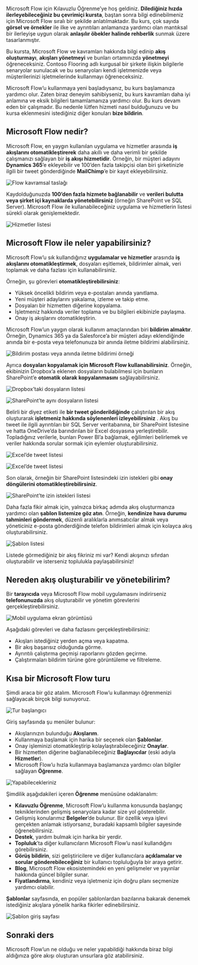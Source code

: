 Microsoft Flow için Kılavuzlu Öğrenme’ye hoş geldiniz. **Dilediğiniz hızda ilerleyebileceğiniz bu çevrimiçi kursta**, baştan sonra bilgi edinebilmeniz için Microsoft Flow sıralı bir şekilde anlatılmaktadır. Bu kurs, çok sayıda **görsel ve örnekler** ile ilke ve ayrıntıları anlamanıza yardımcı olan mantıksal bir ilerleyişe uygun olarak **anlaşılır öbekler halinde rehberlik** sunmak üzere tasarlanmıştır.

Bu kursta, Microsoft Flow ve kavramları hakkında bilgi edinip **akış oluşturmayı**, **akışları yönetmeyi** ve bunları ortamınızda **yönetmeyi** öğreneceksiniz. Contoso Flooring adlı kurgusal bir şirkete ilişkin bilgilerle senaryolar sunulacak ve bu senaryoları kendi işletmenizde veya müşterilerinizi işletmelerinde kullanmayı öğreneceksiniz.

Microsoft Flow’u kullanmaya yeni başladıysanız, bu kurs başlamanıza yardımcı olur. Zaten biraz deneyim sahibiyseniz, bu kurs kavramları daha iyi anlamına ve eksik bilgileri tamamlamanıza yardımcı olur. Bu kurs devam eden bir çalışmadır. Bu nedenle lütfen hizmeti nasıl bulduğunuzu ve bu kursa eklenmesini istediğiniz diğer konuları **bize bildirin**.

## <a name="what-is-microsoft-flow"></a>Microsoft Flow nedir?
Microsoft Flow, en yaygın kullanılan uygulama ve hizmetler arasında **iş akışlarını otomatikleştirerek** daha akıllı ve daha verimli bir şekilde çalışmanızı sağlayan bir **iş akışı hizmetidir**. Örneğin, bir müşteri adayını **Dynamics 365**’e ekleyebilir ve 100’den fazla takipçisi olan biri şirketinizle ilgili bir tweet gönderdiğinde **MailChimp**’e bir kayıt ekleyebilirsiniz.

![Flow kavramsal taslağı](./media/learning-introduce-flow/conceptual.png)

Kaydolduğunuzda **100’den fazla hizmete bağlanabilir** ve **verileri bulutta veya şirket içi kaynaklarda yönetebilirsiniz** (örneğin SharePoint ve SQL Server). Microsoft Flow ile kullanabileceğiniz uygulama ve hizmetlerin listesi sürekli olarak genişlemektedir.

![Hizmetler listesi](./media/learning-introduce-flow/services.png)

## <a name="what-can-you-do-with-microsoft-flow"></a>Microsoft Flow ile neler yapabilirsiniz?
Microsoft Flow’u sık kullandığınız **uygulamalar ve hizmetler** arasında **iş akışlarını otomatikleştirmek**, dosyaları eşitlemek, bildirimler almak, veri toplamak ve daha fazlası için kullanabilirsiniz. 

Örneğin, şu görevleri **otomatikleştirebilirsiniz**:

* Yüksek öncelikli bildirim veya e-postaları anında yanıtlama.
* Yeni müşteri adaylarını yakalama, izleme ve takip etme.
* Dosyaları bir hizmetten diğerine kopyalama.
* İşletmeniz hakkında veriler toplama ve bu bilgileri ekibinizle paylaşma.
* Onay iş akışlarını otomatikleştirin.

Microsoft Flow’un yaygın olarak kullanım amaçlarından biri **bildirim almaktır**. Örneğin, Dynamics 365 ya da Salesforce’a bir müşteri adayı eklendiğinde anında bir e-posta veya telefonunuza bir anında iletme bildirimi alabilirsiniz.

![Bildirim postası veya anında iletme bildirimi örneği](./media/learning-introduce-flow/sales-lead.png)

Ayrıca **dosyaları kopyalamak için Microsoft Flow kullanabilirsiniz**. Örneğin, ekibinizin Dropbox’a eklenen dosyaların bulabilmesi için bunların SharePoint’e **otomatik olarak kopyalanmasını** sağlayabilirsiniz.

![Dropbox’taki dosyaların listesi](./media/learning-introduce-flow/dropbox-files.png) 

![SharePoint’te aynı dosyaların listesi](./media/learning-introduce-flow/sharepoint-files.png) 

Belirli bir diyez etiketi ile **bir tweet gönderildiğinde** çalıştırılan bir akış oluşturarak **işletmeniz hakkında söylenenleri izleyebilirsiniz** . Akış bu tweet ile ilgili ayrıntıları bir SQL Server veritabanına, bir SharePoint listesine ve hatta OneDrive’da barındırılan bir Excel dosyasına yerleştirebilir. Topladığınız verilerle, bunları Power BI’a bağlamak, eğilimleri belirlemek ve veriler hakkında sorular sormak için eylemler oluşturabilirsiniz.

![Excel’de tweet listesi](./media/learning-introduce-flow/tweets-to-excel.png)

![Excel’de tweet listesi](./media/learning-introduce-flow/excel-tweets.png)

Son olarak, örneğin bir SharePoint listesindeki izin istekleri gibi **onay döngülerini otomatikleştirebilirsiniz**.

![SharePoint’te izin istekleri listesi](./media/learning-introduce-flow/vacation-requests.png)

Daha fazla fikir almak için, yalnızca birkaç adımda akış oluşturmanıza yardımcı olan **şablon listemize göz atın**. Örneğin, **kendinize hava durumu tahminleri göndermek**, düzenli aralıklarla anımsatıcılar almak veya yöneticiniz e-posta gönderdiğinde telefon bildirimleri almak için kolayca akış oluşturabilirsiniz.

![Şablon listesi](./media/learning-introduce-flow/templates-you-might-use.png)

Listede görmediğiniz bir akış fikriniz mi var? Kendi akışınızı sıfırdan oluşturabilir ve isterseniz toplulukla paylaşabilirsiniz!

## <a name="where-can-i-create-and-administer-a-flow"></a>Nereden akış oluşturabilir ve yönetebilirim?
Bir **tarayıcıda** veya Microsoft Flow mobil uygulamasını indirirseniz **telefonunuzda** akış oluşturabilir ve yönetim görevlerini gerçekleştirebilirsiniz.

![Mobil uygulama ekran görüntüsü](./media/learning-introduce-flow/screen-mobile-app.png)  

Aşağıdaki görevleri ve daha fazlasını gerçekleştirebilirsiniz:

* Akışları istediğiniz yerden açma veya kapatma.
* Bir akış başarısız olduğunda görme.
* Ayrıntılı çalıştırma geçmişi raporlarını gözden geçirme.
* Çalıştırmaları bildirim türüne göre görüntüleme ve filtreleme.

## <a name="a-brief-tour-of-microsoft-flow"></a>Kısa bir Microsoft Flow turu
Şimdi araca bir göz atalım. Microsoft Flow’u kullanmayı öğrenmenizi sağlayacak birçok bilgi sunuyoruz.

![Tur başlangıcı](./media/learning-introduce-flow/start-of-tour.png)

Giriş sayfasında şu menüler bulunur:

* Akışlarınızın bulunduğu **Akışlarım**.
* Kullanmaya başlamak için harika bir seçenek olan **Şablonlar**.
* Onay işleminizi otomatikleştirip kolaylaştırabileceğiniz **Onaylar**.
* Bir hizmetten diğerine bağlanabileceğiniz **Bağlayıcılar** (eski adıyla **Hizmetler**).
* Microsoft Flow’u hızla kullanmaya başlamanıza yardımcı olan bilgiler sağlayan **Öğrenme**.

![Yapabilecekleriniz](./media/learning-introduce-flow/what-you-can-do.png)

Şimdilik aşağıdakileri içeren **Öğrenme** menüsüne odaklanalım:

* **Kılavuzlu Öğrenme**, Microsoft Flow’u kullanma konusunda başlangıç tekniklerinden gelişmiş senaryolara kadar size yol gösterebilir.
* Gelişmiş konularımız **Belgeler**’de bulunur. Bir özellik veya işlevi gerçekten anlamak istiyorsanız, buradaki kapsamlı bilgiler sayesinde öğrenebilirsiniz.
* **Destek**, yardım bulmak için harika bir yerdir.
* **Topluluk**’ta diğer kullanıcıların Microsoft Flow’u nasıl kullandığını görebilirsiniz.
* **Görüş bildirin**, sizi geliştiricilere ve diğer kullanıcılara **açıklamalar ve sorular gönderebileceğiniz** bir kullanıcı topluluğuyla bir araya getirir.
* **Blog**, Microsoft Flow ekosistemindeki en yeni gelişmeler ve yayınlar hakkında güncel bilgiler sunar.
* **Fiyatlandırma**, kendiniz veya işletmeniz için doğru planı seçmenize yardımcı olabilir.

**Şablonlar** sayfasında, en popüler şablonlardan bazılarına bakarak denemek istediğiniz akışlara yönelik harika fikirler edinebilirsiniz.

![Şablon giriş sayfası](./media/learning-introduce-flow/template-page.png)

## <a name="next-lesson"></a>Sonraki ders
Microsoft Flow’un ne olduğu ve neler yapabildiği hakkında biraz bilgi aldığınıza göre akışı oluşturan unsurlara göz atabilirsiniz.


